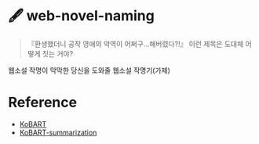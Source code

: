 # 🖋 web-novel-naming
>『환생했더니 공작 영애의 악역이 어쩌구...해버렸다?!』 이런 제목은 도대체 어떻게 짓는 거야?

웹소설 작명이 막막한 당신을 도와줄 웹소설 작명기(가제)

# Reference
- [KoBART](https://github.com/SKT-AI/KoBART)
- [KoBART-summarization](https://github.com/seujung/KoBART-summarization)